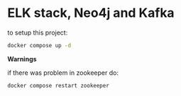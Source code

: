 # ELK stack, Neo4j and Kafka

to setup this project:
```bash
docker compose up -d
```
**Warnings**

if there was problem in zookeeper do:
```bash
docker compose restart zookeeper
```